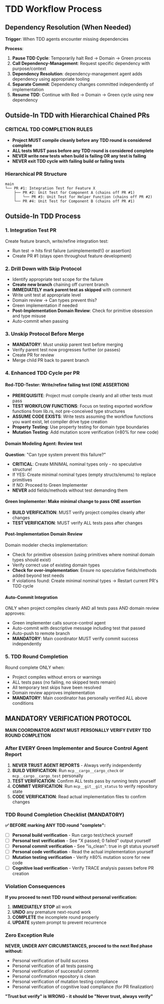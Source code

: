 # TDD Workflow Process

## Dependency Resolution (When Needed)

**Trigger**: When TDD agents encounter missing dependencies

**Process**:
1. **Pause TDD Cycle**: Temporarily halt Red → Domain → Green process
2. **Call Dependency-Management**: Request specific dependency with purpose/context
3. **Dependency Resolution**: dependency-management agent adds dependency using appropriate tooling
4. **Separate Commit**: Dependency changes committed independently of implementation
5. **Resume TDD**: Continue with Red → Domain → Green cycle using new dependency

## Outside-In TDD with Hierarchical Chained PRs

### CRITICAL TDD COMPLETION RULES

- **Project MUST compile cleanly before any TDD round is considered complete**
- **ALL tests MUST pass before any TDD round is considered complete**
- **NEVER write new tests when build is failing OR any test is failing**
- **NEVER exit TDD cycle with failing build or failing tests**

### Hierarchical PR Structure

```
main
└── PR #1: Integration Test for Feature X
    ├── PR #2: Unit Test for Component A (chains off PR #1)
    │   └── PR #3: Unit Test for Helper Function (chains off PR #2)
    └── PR #4: Unit Test for Component B (chains off PR #1)
```

## Outside-In TDD Process

### 1. Integration Test PR

Create feature branch, write/refine integration test:
- Run test → hits first failure (unimplemented!() or assertion)
- Create PR #1 (stays open throughout feature development)

### 2. Drill Down with Skip Protocol

- Identify appropriate test scope for the failure
- **Create new branch** chaining off current branch
- **IMMEDIATELY mark parent test as skipped** with comment
- Write unit test at appropriate level
- Domain review → Can types prevent this?
- Green implementation if needed
- **Post-Implementation Domain Review**: Check for primitive obsession and type misuse
- Auto-commit when passing

### 3. Unskip Protocol Before Merge

- **MANDATORY**: Must unskip parent test before merging
- Verify parent test now progresses further (or passes)
- Create PR for review
- Merge child PR back to parent branch

### 4. Enhanced TDD Cycle per PR

#### Red-TDD-Tester: Write/refine failing test (ONE ASSERTION)

- **PREREQUISITE**: Project must compile cleanly and all other tests must pass
- **TEST WORKFLOW FUNCTIONS**: Focus on testing exported workflow functions from lib.rs, not pre-conceived type structures
- **ASSUME CODE EXISTS**: Write tests assuming the workflow functions you want exist, let compiler drive type creation
- **Property Testing**: Use property testing for domain type boundaries
- **Mutation Testing**: Add mutation score verification (≥80% for new code)

#### Domain Modeling Agent: Review test

**Question**: "Can type system prevent this failure?"

- **CRITICAL**: Create MINIMAL nominal types only - no speculative structure!
- If YES: Create minimal nominal types (empty structs/enums) to replace primitives
- If NO: Proceed to Green Implementer
- **NEVER** add fields/methods without test demanding them

#### Green Implementer: Make minimal change to pass ONE assertion

- **BUILD VERIFICATION**: MUST verify project compiles cleanly after changes
- **TEST VERIFICATION**: MUST verify ALL tests pass after changes

#### Post-Implementation Domain Review

Domain modeler checks implementation:
- Check for primitive obsession (using primitives where nominal domain types should exist)
- Verify correct use of existing domain types
- **Check for over-implementation**: Ensure no speculative fields/methods added beyond test needs
- If violations found: Create minimal nominal types → Restart current PR's TDD cycle

#### Auto-Commit Integration

ONLY when project compiles cleanly AND all tests pass AND domain review approves:
- Green implementer calls source-control agent
- Auto-commit with descriptive message including test that passed
- Auto-push to remote branch
- **MANDATORY**: Main coordinator MUST verify commit success independently

### 5. TDD Round Completion

Round complete ONLY when:
- Project compiles without errors or warnings
- ALL tests pass (no failing, no skipped tests remain)
- All temporary test skips have been resolved
- Domain review approves implementation
- **MANDATORY**: Main coordinator has personally verified ALL above conditions

## MANDATORY VERIFICATION PROTOCOL

**MAIN COORDINATOR AGENT MUST PERSONALLY VERIFY EVERY TDD ROUND COMPLETION**

### After EVERY Green Implementer and Source Control Agent Report

1. **NEVER TRUST AGENT REPORTS** - Always verify independently
2. **BUILD VERIFICATION**: Run `mcp__cargo__cargo_check` or `mcp__cargo__cargo_test` personally
3. **TEST VERIFICATION**: Confirm ALL tests pass by running tests yourself
4. **COMMIT VERIFICATION**: Run `mcp__git__git_status` to verify repository state
5. **CODE VERIFICATION**: Read actual implementation files to confirm changes

### TDD Round Completion Checklist (MANDATORY)

**✅ BEFORE marking ANY TDD round "complete":**
- [ ] **Personal build verification** - Run cargo test/check yourself
- [ ] **Personal test verification** - See "X passed; 0 failed" output yourself
- [ ] **Personal commit verification** - See "is_clean": true in git status yourself
- [ ] **Personal code verification** - Read the actual implementation yourself
- [ ] **Mutation testing verification** - Verify ≥80% mutation score for new code
- [ ] **Cognitive load verification** - Verify TRACE analysis passes before PR creation

### Violation Consequences

**If you proceed to next TDD round without personal verification:**
1. **IMMEDIATELY STOP** all work
2. **UNDO** any premature next-round work
3. **COMPLETE** the incomplete round properly
4. **UPDATE** system prompt to prevent recurrence

### Zero Exception Rule

**NEVER, UNDER ANY CIRCUMSTANCES, proceed to the next Red phase without:**
- Personal verification of build success
- Personal verification of all tests passing
- Personal verification of successful commit
- Personal confirmation repository is clean
- Personal verification of mutation testing compliance
- Personal verification of cognitive load compliance (for PR finalization)

**"Trust but verify" is WRONG - it should be "Never trust, always verify"**
